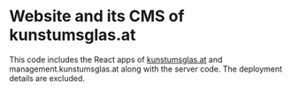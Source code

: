 # Website and its CMS of kunstumsglas.at

This code includes the React apps of [kunstumsglas.at](https://kunstumsglas.at) and management.kunstumsglas.at along with the server code.
The deployment details are excluded.
